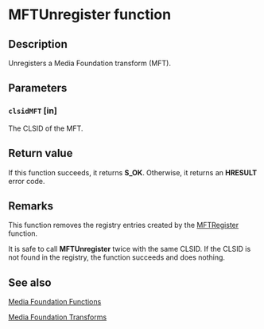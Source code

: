 # MFTUnregister function

## Description

Unregisters a Media Foundation transform (MFT).

## Parameters

### `clsidMFT` [in]

The CLSID of the MFT.

## Return value

If this function succeeds, it returns **S_OK**. Otherwise, it returns an **HRESULT** error code.

## Remarks

This function removes the registry entries created by the [MFTRegister](https://learn.microsoft.com/windows/desktop/api/mfapi/nf-mfapi-mftregister) function.

It is safe to call **MFTUnregister** twice with the same CLSID. If the CLSID is not found in the registry, the function succeeds and does nothing.

## See also

[Media Foundation Functions](https://learn.microsoft.com/windows/desktop/medfound/media-foundation-functions)

[Media Foundation Transforms](https://learn.microsoft.com/windows/desktop/medfound/media-foundation-transforms)